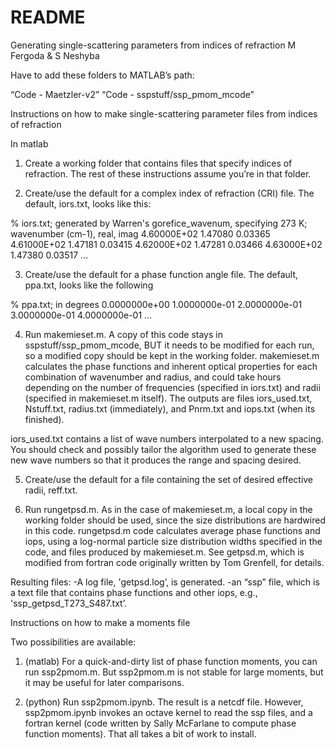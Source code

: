 # README #

Generating single-scattering parameters from indices of refraction
M Fergoda & S Neshyba

Have to add these folders to MATLAB’s path:

“Code - Maetzler-v2” 
“Code - sspstuff/ssp_pmom_mcode”

Instructions on how to make single-scattering parameter files from indices of refraction

In matlab

1. Create a working folder that contains files that specify indices of refraction. The rest of these instructions assume you’re in that folder.

2. Create/use the default for a complex index of refraction (CRI) file. The default, iors.txt, looks like this:

% iors.txt; generated by Warren's gorefice_wavenum, specifying 273 K; wavenumber (cm-1), real, imag
          4.60000E+02           1.47080           0.03365
          4.61000E+02           1.47181           0.03415
          4.62000E+02           1.47281           0.03466
          4.63000E+02           1.47380           0.03517
	…

3. Create/use the default for a phase function angle file. The default, ppa.txt, looks like the following

% ppa.txt; in degrees
   	0.0000000e+00
   	1.0000000e-01
   	2.0000000e-01
   	3.0000000e-01
   	4.0000000e-01
	…

4. Run makemieset.m. A copy of this code stays in sspstuff/ssp_pmom_mcode, BUT it needs to be modified for each run, so a modified copy should be kept in the working folder. makemieset.m calculates the phase functions and inherent optical properties for each combination of wavenumber and radius, and could take hours depending on the number of frequencies (specified in iors.txt) and radii (specified in makemieset.m itself). The outputs are files iors_used.txt, Nstuff.txt, radius.txt (immediately), and Pnrm.txt and iops.txt (when its finished). 

iors_used.txt contains a list of wave numbers interpolated to a new spacing. You should check and possibly tailor the algorithm used to generate these new wave numbers so that it produces the range and spacing desired.

5. Create/use the default for a file containing the set of desired effective radii, reff.txt. 

6. Run rungetpsd.m. As in the case of makemieset.m, a local copy in the working folder should be used, since the size distributions are hardwired in this code. rungetpsd.m code calculates average phase functions and iops, using a log-normal particle size distribution widths specified in the code, and files produced by makemieset.m. See getpsd.m, which is modified from fortran code originally written by Tom Grenfell, for details. 

Resulting files:
-A log file, 'getpsd.log’, is generated.
-an “ssp” file, which is a text file that contains phase functions and other iops, e.g., 'ssp_getpsd_T273_S487.txt’.



Instructions on how to make a moments file

Two possibilities are available:

1. (matlab) For a quick-and-dirty list of phase function moments, you can run ssp2pmom.m. But ssp2pmom.m is not stable for large moments, but it may be useful for later comparisons.

2. (python) Run ssp2pmom.ipynb. The result is a netcdf file. However, ssp2pmom.ipynb invokes an octave kernel to read the ssp files, and a fortran kernel (code written by Sally McFarlane to compute phase function moments). That all takes a bit of work to install.
